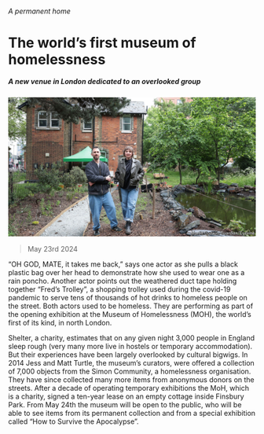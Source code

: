 ###### A permanent home

# The world’s first museum of homelessness 

##### A new venue in London dedicated to an overlooked group 

![image](images/20240525_BRP511.jpg) 

> May 23rd 2024 

“OH GOD, MATE, it takes me back,” says one actor as she pulls a black plastic bag over her head to demonstrate how she used to wear one as a rain poncho. Another actor points out the weathered duct tape holding together “Fred’s Trolley”, a shopping trolley used during the covid-19 pandemic to serve tens of thousands of hot drinks to homeless people on the street. Both actors used to be homeless. They are performing as part of the opening exhibition at the Museum of Homelessness (MOH), the world’s first of its kind, in north London.

Shelter, a charity, estimates that on any given night 3,000 people in England sleep rough (very many more live in hostels or temporary accommodation). But their experiences have been largely overlooked by cultural bigwigs. In 2014 Jess and Matt Turtle, the museum’s curators, were offered a collection of 7,000 objects from the Simon Community, a homelessness organisation. They have since collected many more items from anonymous donors on the streets. After a decade of operating temporary exhibitions the MoH, which is a charity, signed a ten-year lease on an empty cottage inside Finsbury Park. From May 24th the museum will be open to the public, who will be able to see items from its permanent collection and from a special exhibition called “How to Survive the Apocalypse”.

